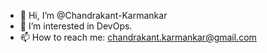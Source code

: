 - 👋 Hi, I’m @Chandrakant-Karmankar
- 👀 I’m interested in DevOps.
- 📫 How to reach me: chandrakant.karmankar@gmail.com

<!---
Chandrakant-Karmankar/Chandrakant-Karmankar is a ✨ special ✨ repository because its `README.md` (this file) appears on your GitHub profile.
You can click the Preview link to take a look at your changes.
--->
